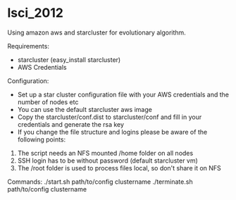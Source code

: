 lsci_2012
=========

Using amazon aws and starcluster for evolutionary algorithm.

Requirements:
- starcluster (easy_install starcluster)
- AWS Credentials

Configuration:
- Set up a star cluster configuration file with your AWS credentials and the number of nodes etc
- You can use the default starcluster aws image
- Copy the starcluster/conf.dist to starcluster/conf and fill in your credentials and generate the rsa key
- If you change the file structure and logins please be aware of the following points:
1. The script needs an NFS mounted /home folder on all nodes
2. SSH login has to be without password (default starcluster vm)
3. The /root folder is used to process files local, so don't share it on NFS

Commands:
./start.sh path/to/config clustername
./terminate.sh path/to/config clustername